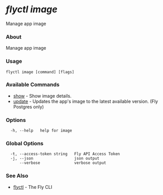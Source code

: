 # _flyctl image_

Manage app image

### About

Manage app image

### Usage
~~~
flyctl image [command] [flags]
~~~

### Available Commands
* [show](/docs/flyctl/image-show/)	 - Show image details.
* [update](/docs/flyctl/image-update/)	 - Updates the app's image to the latest available version. (Fly Postgres only)

### Options

~~~
  -h, --help   help for image
~~~

### Global Options

~~~
  -t, --access-token string   Fly API Access Token
  -j, --json                  json output
      --verbose               verbose output
~~~

### See Also

* [flyctl](/docs/flyctl/help/)	 - The Fly CLI

